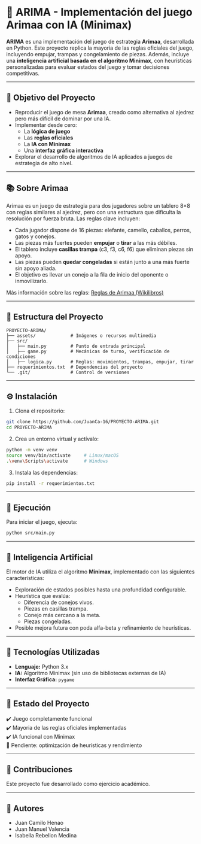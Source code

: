 # 🐘 ARIMA - Implementación del juego Arimaa con IA (Minimax)

**ARIMA** es una implementación del juego de estrategia **Arimaa**, desarrollada en Python. Este proyecto replica la mayoria de las reglas oficiales del juego, incluyendo empujar, trampas y congelamiento de piezas. Además, incluye una **inteligencia artificial basada en el algoritmo Minimax**, con heurísticas personalizadas para evaluar estados del juego y tomar decisiones competitivas.

---

## 🎯 Objetivo del Proyecto

- Reproducir el juego de mesa **Arimaa**, creado como alternativa al ajedrez pero más difícil de dominar por una IA.
- Implementar desde cero:
  - La **lógica de juego**
  - Las **reglas oficiales**
  - La **IA con Minimax**
  - Una **interfaz gráfica interactiva**
- Explorar el desarrollo de algoritmos de IA aplicados a juegos de estrategia de alto nivel.

---

## 📚 Sobre Arimaa

Arimaa es un juego de estrategia para dos jugadores sobre un tablero 8×8 con reglas similares al ajedrez, pero con una estructura que dificulta la resolución por fuerza bruta. Las reglas clave incluyen:

- Cada jugador dispone de 16 piezas: elefante, camello, caballos, perros, gatos y conejos.
- Las piezas más fuertes pueden **empujar** o **tirar** a las más débiles.
- El tablero incluye **casillas trampa** (c3, f3, c6, f6) que eliminan piezas sin apoyo.
- Las piezas pueden **quedar congeladas** si están junto a una más fuerte sin apoyo aliada.
- El objetivo es llevar un conejo a la fila de inicio del oponente o inmovilizarlo.

Más información sobre las reglas: [Reglas de Arimaa (Wikilibros)](https://es.wikibooks.org/wiki/Arimaa/Información/Reglas)

---

## 📁 Estructura del Proyecto

```
PROYECTO-ARIMA/
├── assets/             # Imágenes o recursos multimedia
├── src/
│   ├── main.py         # Punto de entrada principal
│   ├── game.py         # Mecánicas de turno, verificación de condiciones
│   ├── logica.py       # Reglas: movimientos, trampas, empujar, tirar
├── requerimientos.txt  # Dependencias del proyecto
└── .git/               # Control de versiones
```

---

## ⚙️ Instalación

1. Clona el repositorio:
```bash
git clone https://github.com/JuanCa-16/PROYECTO-ARIMA.git
cd PROYECTO-ARIMA
```

2. Crea un entorno virtual y actívalo:
```bash
python -m venv venv
source venv/bin/activate     # Linux/macOS
.\venv\Scripts\activate      # Windows
```

3. Instala las dependencias:
```bash
pip install -r requerimientos.txt
```

---

## 🚀 Ejecución

Para iniciar el juego, ejecuta:

```bash
python src/main.py
```

---

## 🧠 Inteligencia Artificial

El motor de IA utiliza el algoritmo **Minimax**, implementado con las siguientes características:

- Exploración de estados posibles hasta una profundidad configurable.
- Heurística que evalúa:
  - Diferencia de conejos vivos.
  - Piezas en casillas trampa.
  - Conejo más cercano a la meta.
  - Piezas congeladas.
- Posible mejora futura con poda alfa-beta y refinamiento de heurísticas.

---

## 🧰 Tecnologías Utilizadas

- **Lenguaje:** Python 3.x
- **IA:** Algoritmo Minimax (sin uso de bibliotecas externas de IA)
- **Interfaz Gráfica:** `pygame`

---

## 📌 Estado del Proyecto

✔️ Juego completamente funcional  
✔️ Mayoria de las reglas oficiales implementadas  
✔️ IA funcional con Minimax  
🔧 Pendiente: optimización de heurísticas y rendimiento

---

## 🤝 Contribuciones

Este proyecto fue desarrollado como ejercicio académico.

---

## 👥 Autores

- Juan Camilo Henao
- Juan Manuel Valencia
- Isabella Rebellon Medina
